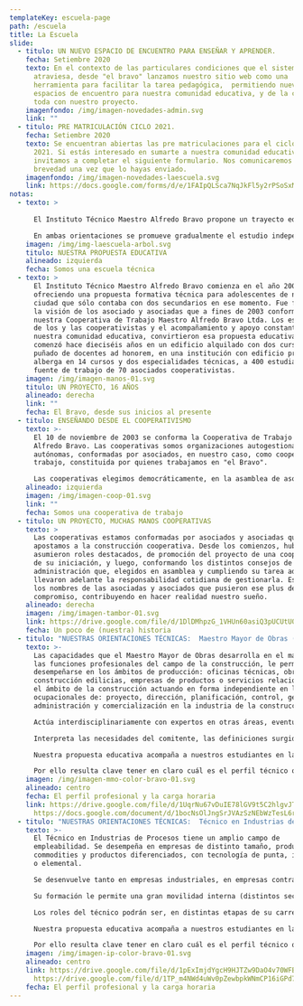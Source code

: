 ```yaml
---
templateKey: escuela-page
path: /escuela
title: La Escuela
slide:
  - titulo: UN NUEVO ESPACIO DE ENCUENTRO PARA ENSEÑAR Y APRENDER.
    fecha: Setiembre 2020
    texto: En el contexto de las particulares condiciones que el sistema educativo
      atraviesa, desde "el bravo" lanzamos nuestro sitio web como una
      herramienta para facilitar la tarea pedagógica,  permitiendo nuevos
      espacios de encuentro para nuestra comunidad educativa, y de la comunidad
      toda con nuestro proyecto.
    imagenfondo: /img/imagen-novedades-admin.svg
    link: ""
  - titulo: PRE MATRICULACIÓN CICLO 2021.
    fecha: Setiembre 2020
    texto: Se encuentran abiertas las pre matriculaciones para el ciclo lectivo
      2021. Si estás interesado en sumarte a nuestra comunidad educativa, te
      invitamos a completar el siguiente formulario. Nos comunicaremos a la
      brevedad una vez que lo hayas enviado.
    imagenfondo: /img/imagen-novedades-laescuela.svg
    link: https://docs.google.com/forms/d/e/1FAIpQLSca7NqJkFl5y2rPSoSxMrPSD--57uBjpjUODdP4rXmy3Z_pKQ/viewform?vc=0&c=0&w=1&flr=0&gxids=7757
notas:
  - texto: >
      
      El Instituto Técnico Maestro Alfredo Bravo propone un trayecto educativo técnico de siete años de duración. Como unidad pedagógica y organizativa nuestra propuesta educativa está constituida por dos Ciclos, siendo el primero de ellos Básico (Primer Ciclo) de tres años de duración y el Segundo Ciclo, de cuatro años de duración, con dos orientaciones: Maestro Mayor de Obras (MMO) e Industria de Procesos (IP).

      En ambas orientaciones se promueve gradualmente el estudio independiente que contribuye al trabajo autogestivo como también se favorecen las prácticas colaborativas, cooperativas y solidarias. Se pone especial énfasis en la correspondencia y articulación teórico-práctica en aras al desarrollo y adquisición de capacidades específicas para el futuro desempeño del técnico
    imagen: /img/img-laescuela-arbol.svg
    titulo: NUESTRA PROPUESTA EDUCATIVA
    alineado: izquierda
    fecha: Somos una escuela técnica
  - texto: >
      El Instituto Técnico Maestro Alfredo Bravo comienza en el año 2004
      ofreciendo una propuesta formativa técnica para adolescentes de nuestra
      ciudad que sólo contaba con dos secundarios en ese momento. Fue fruto de
      la visión de los asociado y asociadas que a fines de 2003 conformaron
      nuestra Cooperativa de Trabajo Maestro Alfredo Bravo Ltda. Los esfuerzos
      de los y las cooperativistas y el acompañamiento y apoyo constante de la
      nuestra comunidad educativa, convirtieron esa propuesta educativa que
      comenzó hace dieciséis años en un edificio alquilado con dos cursos y un
      puñado de docentes ad honorem, en una institución con edificio propio que
      alberga en 14 cursos y dos especialidades técnicas, a 400 estudiantes y es
      fuente de trabajo de 70 asociados cooperativistas.
    imagen: /img/imagen-manos-01.svg
    titulo: UN PROYECTO, 16 AÑOS
    alineado: derecha
    link: ""
    fecha: El Bravo, desde sus inicios al presente
  - titulo: ENSEÑANDO DESDE EL COOPERATIVISMO
    texto: >-
      El 10 de noviembre de 2003 se conforma la Cooperativa de Trabajo Maestro
      Alfredo Bravo. Las cooperativas somos organizaciones autogestionadas y
      autónomas, conformadas por asociados, en nuestro caso, como cooperativa de
      trabajo, constituida por quienes trabajamos en "el Bravo".

      Las cooperativas elegimos democráticamente, en la asamblea de asociados, el órgano máximo de decisión de nuestra organización, un consejo de administración que se ocupa de la gestión de la Cooperativa y de las decisiones cotidianas que la llevan adelante. Las cooperativas están regidas por los valores cooperativos: ayuda mutua, igualdad, equidad, responsabilidad, democracia y solidaridad. Fue a través de ellos que nuestra Cooperativa logró en estos casi dieciséis años de vida, concretar su proyecto educativo de una escuela técnica de nivel medio y del edificio propio. Hoy seguimos proyectando nuevas ideas con el fin de ofrecerle a la comunidad nuevos espacios educativos y de formación técnica.
    alineado: izquierda
    imagen: /img/imagen-coop-01.svg
    link: ""
    fecha: Somos una cooperativa de trabajo
  - titulo: UN PROYECTO, MUCHAS MANOS COOPERATIVAS
    texto: >
      Las cooperativas estamos conformadas por asociados y asociadas que
      apostamos a la construcción cooperativa. Desde los comienzos, hubo quienes
      asumieron roles destacados, de promoción del proyecto de una cooperativa y
      de su iniciación, y luego, conformando los distintos consejos de
      administración que, elegidos en asamblea y cumpliendo su tarea ad honorem,
      llevaron adelante la responsabilidad cotidiana de gestionarla. Estos son
      los nombres de las asociadas y asociados que pusieron ese plus de
      compromiso, contribuyendo en hacer realidad nuestro sueño.
    alineado: derecha
    imagen: /img/imagen-tambor-01.svg
    link: https://drive.google.com/file/d/1DlDMhpzG_1VHUn60asiQ3pUCUtU0pXNR/view?usp=sharing
    fecha: Un poco de (nuestra) historia
  - titulo: "NUESTRAS ORIENTACIONES TÉCNICAS:  Maestro Mayor de Obras (MMO) "
    texto: >-
      Las capacidades que el Maestro Mayor de Obras desarrolla en el marco de
      las funciones profesionales del campo de la construcción, le permiten
      desempeñarse en los ámbitos de producción: oficinas técnicas, obras de
      construcción edilicias, empresas de productos o servicios relacionados con
      el ámbito de la construcción actuando en forma independiente en las áreas
      ocupacionales de: proyecto, dirección, planificación, control, gestión,
      administración y comercialización en la industria de la construcción.

      Actúa interdisciplinariamente con expertos en otras áreas, eventualmente involucrados en su actividad (equipamiento e instalaciones electromecánicas, otras especialidades de construcciones, mecánica, producción agropecuaria, informática, etc.).

      Interpreta las necesidades del comitente, las definiciones surgidas de los estamentos técnicos y jerárquicos correspondientes, gestiona sus actividades específicas, controla la totalidad de las actividades requeridas hasta su efectiva concreción, teniendo en cuenta los criterios de seguridad, impacto ambiental, relaciones humanas, calidad, productividad y costos.

      Nuestra propuesta educativa acompaña a nuestros estudiantes en la construcción de un perfil profesional que de alguna manera pone en evidencia sus capacidades para la resolución de situaciones problemáticas de cualquier fase del proceso de la construcción (MMO).

      Por ello resulta clave tener en claro cuál es el perfil técnico que pretendemos en cada una de las orientaciones de nuestro Instituto pero también tener en cuenta los diversos espacios curriculares y su correspondiente distribución de carga horaria.
    imagen: /img/imagen-mmo-color-bravo-01.svg
    alineado: centro
    fecha: El perfil profesional y la carga horaria
    link: https://drive.google.com/file/d/1UqrNu67vDuIE78lGV9t5C2hlgvJTP8aD/view?usp=sharing
      https://docs.google.com/document/d/1bocNsOlJngSrJVAzSzNEbWzTesL6rwf8XLZD9exk-Cg/edit?usp=sharing
  - titulo: "NUESTRAS ORIENTACIONES TÉCNICAS:  Técnico en Industrias de Proceso"
    texto: >-
      El Técnico en Industrias de Procesos tiene un amplio campo de
      empleabilidad. Se desempeña en empresas de distinto tamaño, productoras de
      commodities y productos diferenciados, con tecnología de punta, intermedia
      o elemental.

      Se desenvuelve tanto en empresas industriales, en empresas contratistas que brindan servicios en el área industrial, como en emprendimientos generados por el técnico o por pequeños equipos de profesionales.

      Su formación le permite una gran movilidad interna (distintos sectores) y externa (distintos tipos de empresa); en el mercado de trabajo y lo prepara para trabajar interdisciplinariamente y en equipo para adaptarse y aprender nuevos roles y continuar su formación a lo largo de toda su vida profesional.

      Los roles del técnico podrán ser, en distintas etapas de su carrera, desde fuertemente específicos, hasta marcadamente globales y gestionales; variando con el tamaño, contenido tecnológico y tipo de proceso y producto de la empresa en la que se desempeñe. En empresas de mayor tamaño, participa desde sus tareas específicas dentro del “equipo de producción” (trabajo en grupos, en células, etc.), incrementándose la participación en aspectos más estratégicos del negocio y en la toma de decisiones a medida que el tamaño de la empresa disminuye. Estos aspectos asumen una importancia central en la gestión de auto emprendimientos y en las empresas de servicios tercerizados. 

      Nuestra propuesta educativa acompaña a nuestros estudiantes en la construcción de un perfil profesional que de alguna manera pone en evidencia sus capacidades para la resolución de situaciones problemáticas de cualquier fase del proceso industrial (IP).

      Por ello resulta clave tener en claro cuál es el perfil técnico que pretendemos en cada una de las orientaciones de nuestro Instituto pero también tener en cuenta los diversos espacios curriculares y su correspondiente distribución de carga horaria.
    imagen: /img/imagen-ip-color-bravo-01.svg
    alineado: centro
    link: https://drive.google.com/file/d/1pExImjdYgcH9HJTZw9DaO4v70WFBXEt1/view?usp=sharing
      https://drive.google.com/file/d/1TP_m4NWd4uWv0pZewbpkWNmCP16iGPd7/view?usp=sharing
    fecha: El perfil profesional y la carga horaria
---
```


